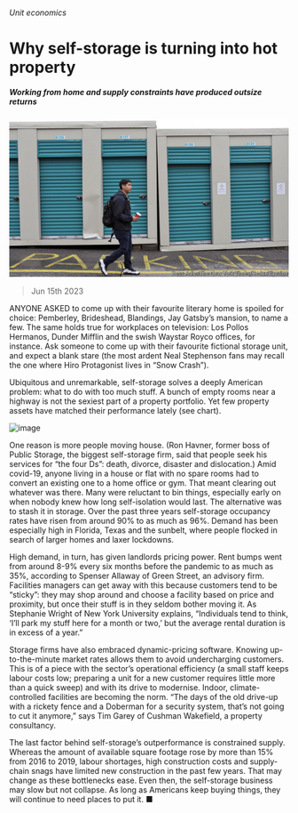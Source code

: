 ###### Unit economics

# Why self-storage is turning into hot property 

##### Working from home and supply constraints have produced outsize returns 

![image](images/20230617_WBP503.jpg) 

> Jun 15th 2023 

ANYONE ASKED to come up with their favourite literary home is spoiled for choice: Pemberley, Brideshead, Blandings, Jay Gatsby’s mansion, to name a few. The same holds true for workplaces on television: Los Pollos Hermanos, Dunder Mifflin and the swish Waystar Royco offices, for instance. Ask someone to come up with their favourite fictional storage unit, and expect a blank stare (the most ardent Neal Stephenson fans may recall the one where Hiro Protagonist lives in “Snow Crash”).

Ubiquitous and unremarkable, self-storage solves a deeply American problem: what to do with too much stuff. A bunch of empty rooms near a highway is not the sexiest part of a property portfolio. Yet few property assets have matched their performance lately (see chart).

![image](images/20230617_WBC546.png) 


One reason is more people moving house. (Ron Havner, former boss of Public Storage, the biggest self-storage firm, said that people seek his services for “the four Ds”: death, divorce, disaster and dislocation.) Amid covid-19, anyone living in a house or flat with no spare rooms had to convert an existing one to a home office or gym. That meant clearing out whatever was there. Many were reluctant to bin things, especially early on when nobody knew how long self-isolation would last. The alternative was to stash it in storage. Over the past three years self-storage occupancy rates have risen from around 90% to as much as 96%. Demand has been especially high in Florida, Texas and the sunbelt, where people flocked in search of larger homes and laxer lockdowns.

High demand, in turn, has given landlords pricing power. Rent bumps went from around 8-9% every six months before the pandemic to as much as 35%, according to Spenser Allaway of Green Street, an advisory firm. Facilities managers can get away with this because customers tend to be “sticky”: they may shop around and choose a facility based on price and proximity, but once their stuff is in they seldom bother moving it. As Stephanie Wright of New York University explains, “Individuals tend to think, ‘I’ll park my stuff here for a month or two,’ but the average rental duration is in excess of a year.” 

Storage firms have also embraced dynamic-pricing software. Knowing up-to-the-minute market rates allows them to avoid undercharging customers. This is of a piece with the sector’s operational efficiency (a small staff keeps labour costs low; preparing a unit for a new customer requires little more than a quick sweep) and with its drive to modernise. Indoor, climate-controlled facilities are becoming the norm. “The days of the old drive-up with a rickety fence and a Doberman for a security system, that’s not going to cut it anymore,” says Tim Garey of Cushman Wakefield, a property consultancy.

The last factor behind self-storage’s outperformance is constrained supply. Whereas the amount of available square footage rose by more than 15% from 2016 to 2019, labour shortages, high construction costs and supply-chain snags have limited new construction in the past few years. That may change as these bottlenecks ease. Even then, the self-storage business may slow but not collapse. As long as Americans keep buying things, they will continue to need places to put it. ■


